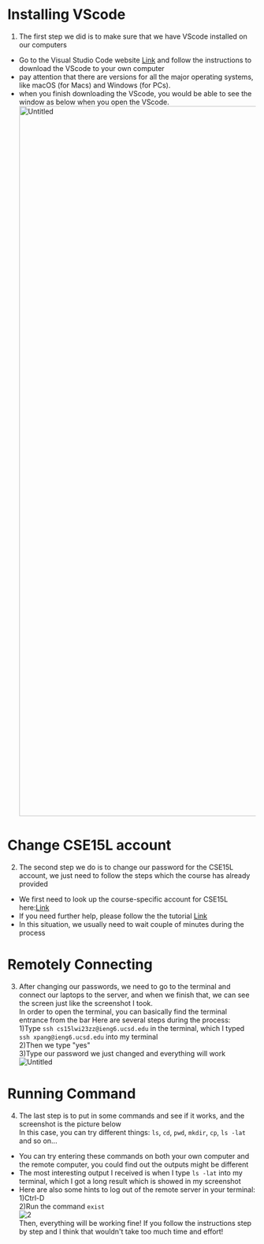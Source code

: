 # Installing VScode
1. The first step we did is to make sure that we have VScode installed on our computers<br />
* Go to the Visual Studio Code website [Link](https://code.visualstudio.com/) and follow the instructions to download the VScode to your own computer
* pay attention that there are versions for all the major operating systems, like macOS (for Macs) and Windows (for PCs).
* when you finish downloading the VScode, you would be able to see the window as below when you open the VScode. 
<img width="1440" alt="Untitled" src="https://user-images.githubusercontent.com/122485099/211921441-9caf3397-6295-4026-a2f3-3e148cbd7366.png"> <br />

# Change CSE15L account
2. The second step we do is to change our password for the CSE15L account, we just need to follow the steps which the course has already provided<br />
* We first need to look up the course-specific account for CSE15L here:[Link](https://sdacs.ucsd.edu/~icc/index.php)
* If you need further help, please follow the the tutorial [Link](https://docs.google.com/document/d/1hs7CyQeh-MdUfM9uv99i8tqfneos6Y8bDU0uhn1wqho/edit)
* In this situation, we usually need to wait couple of minutes during the process

# Remotely Connecting
3. After changing our passwords, we need to go to the terminal and connect our laptops to the server, and when we finish that, we can see the screen just like the screenshot I took.<br />
In order to open the terminal, you can basically find the terminal entrance from the bar
Here are several steps during the process:<br />
1)Type `ssh cs15lwi23zz@ieng6.ucsd.edu` in the terminal, which I typed `ssh xpang@ieng6.ucsd.edu` into my terminal<br />
2)Then we type "yes"<br />
3)Type our password we just changed and everything will work<br />
![Untitled](https://user-images.githubusercontent.com/122485099/211921702-75a4eb3b-e9d2-40fd-a1dd-6d71334e0e95.jpg)

# Running Command
4. The last step is to put in some commands and see if it works, and the screenshot is the picture below<br />
In this case, you can try different things: `ls`, `cd`, `pwd`, `mkdir`, `cp`, `ls -lat` and so on...<br />
* You can try entering these commands on both your own computer and the remote computer, you could find out the outputs might be different
* The most interesting output I received is when I type `ls -lat` into my terminal, which I got a long result which is showed in my screenshot
* Here are also some hints to log out of the remote server in your terminal:<br />
1)Ctrl-D<br />
2)Run the command `exist`<br />
![2](https://user-images.githubusercontent.com/122485099/211921771-bab5011c-33a8-40ac-b7dd-7e159ce86af5.jpg)<br />
Then, everything will be working fine! If you follow the instructions step by step and I think that wouldn't take too much time and effort!
